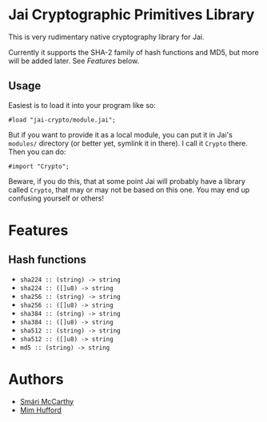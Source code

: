 # Jai Cryptographic Primitives Library

This is very rudimentary native cryptography library for Jai.

Currently it supports the SHA-2 family of hash functions and MD5, but more will be
added later. See *Features* below.

## Usage

Easiest is to load it into your program like so:

```
#load "jai-crypto/module.jai";
```

But if you want to provide it as a local module, you can put it in Jai's `modules/` directory
(or better yet, symlink it in there). I call it `Crypto` there. Then you can do:

```
#import "Crypto";
```

Beware, if you do this, that at some point Jai will probably have a library called `Crypto`,
that may or may not be based on this one. You may end up confusing yourself or others!

# Features

## Hash functions

 * `sha224 :: (string) -> string`
 * `sha224 :: ([]u8) -> string`
 * `sha256 :: (string) -> string`
 * `sha256 :: ([]u8) -> string`
 * `sha384 :: (string) -> string`
 * `sha384 :: ([]u8) -> string`
 * `sha512 :: (string) -> string`
 * `sha512 :: ([]u8) -> string`
 * `md5 :: (string) -> string`


# Authors

 * [Smári McCarthy](https://github.com/smari/)
 * [Mim Hufford](https://github.com/mimhufford/)
